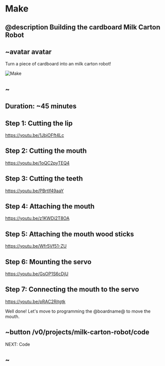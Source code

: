# Make

## @description Building the cardboard Milk Carton Robot

## ~avatar avatar

Turn a piece of cardboard into an milk carton robot!

![Make](/static/mb/projects/milk-carton-robot/make.jpg)

## ~

## Duration: ~45 minutes

## Step 1: Cutting the lip

https://youtu.be/1JbjOFft4Lc

## Step 2: Cutting the mouth

https://youtu.be/1oQC2pyTEQ4

## Step 3: Cutting the teeth

https://youtu.be/PBrtlf49aaY

## Step 4: Attaching the mouth

https://youtu.be/z1KWDi2T8OA

## Step 5: Attaching the mouth wood sticks

https://youtu.be/Wfr5Vf51-ZU

## Step 6: Mounting the servo

https://youtu.be/GsOP1S6cDjU

## Step 7: Connecting the mouth to the servo

https://youtu.be/pRAC2Ritgtk

Well done! Let's move to programming the @boardname@ to move the mouth.

## ~button /v0/projects/milk-carton-robot/code

NEXT: Code

## ~